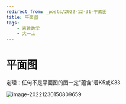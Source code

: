 ```yaml
---
redirect_from: _posts/2022-12-31-平面图
title: 平面图
tags:
    - 离散数学
    - 大一上
---
```

# 平面图

定理：任何不是平面图的图一定“蕴含”着K5或K33

![image-20221230150809659](https://img.leom.me/images/2022/12/30/image-20221230150809659.png)